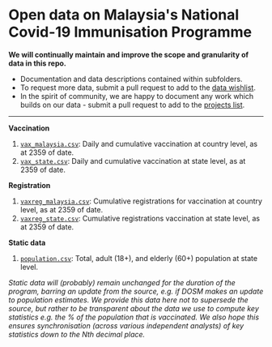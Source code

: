 # Open data on Malaysia's National Covid-​19 Immunisation Programme 

**We will continually maintain and improve the scope and granularity of data in this repo.**
+ Documentation and data descriptions contained within subfolders. 
+ To request more data, submit a pull request to add to the [data wishlist](https://github.com/CITF-Malaysia/citf-public/blob/main/CONTRIB.md#data-requests).
+ In the spirit of community, we are happy to document any work which builds on our data - submit a pull request to add to the [projects list](https://github.com/CITF-Malaysia/citf-public/blob/main/CONTRIB.md#share-your-work).

---

**Vaccination**
1) [`vax_malaysia.csv`](https://github.com/CITF-Malaysia/citf-public/blob/main/vaccination/vax_malaysia.csv): Daily and cumulative vaccination at country level, as at 2359 of date.
2) [`vax_state.csv`](https://github.com/CITF-Malaysia/citf-public/blob/main/vaccination/vax_state.csv): Daily and cumulative vaccination at state level, as at 2359 of date.

**Registration**
1) [`vaxreg_malaysia.csv`](https://github.com/CITF-Malaysia/citf-public/blob/main/registration/vaxreg_malaysia.csv): Cumulative registrations for vaccination at country level, as at 2359 of date.
2) [`vaxreg_state.csv`](https://github.com/CITF-Malaysia/citf-public/blob/main/registration/vaxreg_state.csv): Cumulative registrations vaccination at state level, as at 2359 of date.

**Static data**

1) [`population.csv`](https://github.com/CITF-Malaysia/citf-public/blob/main/static/population.csv): Total, adult (18+), and elderly (60+) population at state level.

_Static data will (probably) remain unchanged for the duration of the program, barring an update from the source, e.g. if DOSM makes an update to population estimates. We provide this data here not to supersede the source, but rather to be transparent about the data we use to compute key statistics e.g. the % of the population that is vaccinated. We also hope this ensures synchronisation (across various independent analysts) of key statistics down to the Nth decimal place._
